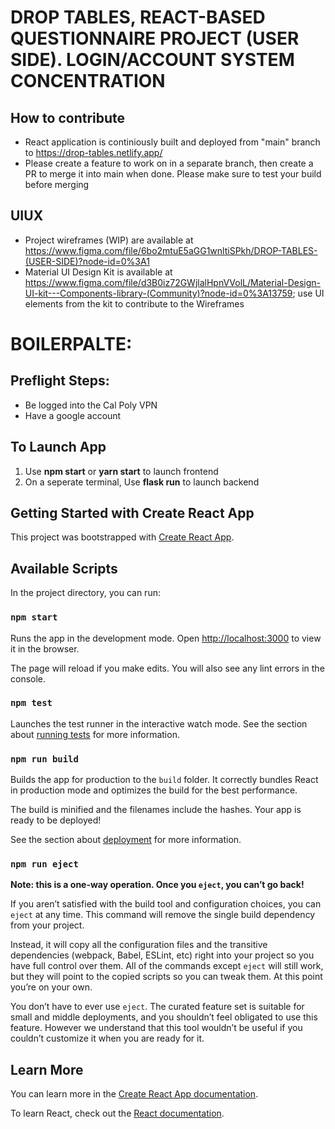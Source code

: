 # DROP TABLES, REACT-BASED QUESTIONNAIRE PROJECT (USER SIDE). LOGIN/ACCOUNT SYSTEM CONCENTRATION

## How to contribute

- React application is continiously built and deployed from "main" branch to https://drop-tables.netlify.app/
- Please create a feature to work on in a separate branch, then create a PR to merge it into main when done. Please make sure to test your build before merging

## UIUX

- Project wireframes (WIP) are available at https://www.figma.com/file/6bo2mtuE5aGG1wnltiSPkh/DROP-TABLES-(USER-SIDE)?node-id=0%3A1
- Material UI Design Kit is available at https://www.figma.com/file/d3B0iz72GWjlalHpnVVolL/Material-Design-UI-kit---Components-library-(Community)?node-id=0%3A13759; use UI elements from the kit to contribute to the Wireframes

# BOILERPALTE:

## Preflight Steps:

* Be logged into the Cal Poly VPN
* Have a google account

## To Launch App

1. Use **npm start** or **yarn start** to launch frontend
2. On a seperate terminal, Use **flask run** to launch backend

## Getting Started with Create React App

This project was bootstrapped with [Create React App](https://github.com/facebook/create-react-app).

## Available Scripts

In the project directory, you can run:

### `npm start`

Runs the app in the development mode.
Open [http://localhost:3000](http://localhost:3000) to view it in the browser.

The page will reload if you make edits.
You will also see any lint errors in the console.

### `npm test`

Launches the test runner in the interactive watch mode.
See the section about [running tests](https://facebook.github.io/create-react-app/docs/running-tests) for more information.

### `npm run build`

Builds the app for production to the `build` folder.
It correctly bundles React in production mode and optimizes the build for the best performance.

The build is minified and the filenames include the hashes.
Your app is ready to be deployed!

See the section about [deployment](https://facebook.github.io/create-react-app/docs/deployment) for more information.

### `npm run eject`

**Note: this is a one-way operation. Once you `eject`, you can’t go back!**

If you aren’t satisfied with the build tool and configuration choices, you can `eject` at any time. This command will remove the single build dependency from your project.

Instead, it will copy all the configuration files and the transitive dependencies (webpack, Babel, ESLint, etc) right into your project so you have full control over them. All of the commands except `eject` will still work, but they will point to the copied scripts so you can tweak them. At this point you’re on your own.

You don’t have to ever use `eject`. The curated feature set is suitable for small and middle deployments, and you shouldn’t feel obligated to use this feature. However we understand that this tool wouldn’t be useful if you couldn’t customize it when you are ready for it.

## Learn More

You can learn more in the [Create React App documentation](https://facebook.github.io/create-react-app/docs/getting-started).

To learn React, check out the [React documentation](https://reactjs.org/).
